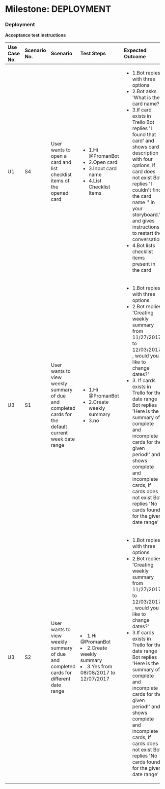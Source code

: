 # Milestone: DEPLOYMENT

### Deployment

**Acceptance test instructions**

| Use Case No.|Scenario No. | Scenario | Test Steps | Expected Outcome |
|:---|:---|:---|:--------------------------------------------------------------------------------|:--------------------------------------------------------------------------------|
| U1 | S4 | User wants to open a card and list checklist items of the opened card | <ul><li>1.Hi @PromanBot </li><li>2.Open card </li><li> 3.Input card name </li><li>4.List Checklist Items </li></ul> | <ul><li>1.Bot repies with three options </li><li>2.Bot asks 'What is the card name?' </li><li>3.If card exists in Trello Bot replies 'I found that card' and shows card description with four options, If card does not exist Bot replies 'I couldn't find the card name '<card name>' in your storyboard.' and gives instructions to restart the conversation </li><li>4.Bot lists checklist items present in the card </li></ul> |
| U3 | S1 | User wants to view weekly summary of due and completed cards for the default current week date range | <ul><li>1.Hi @PromanBot </li><li>2.Create weekly summary </li><li> 3.no </li></ul> | <ul><li>1.Bot repies with three options </li><li>2.Bot replies 'Creating weekly summary from 11/27/2017 to 12/03/2017 , would you like to change dates?' </li><li>3. If cards exists in Trello for the date range Bot replies 'Here is the summary of complete and incomplete cards for the given period!' and shows complete and incomplete cards, If cards does not exist Bot replies 'No cards found for the given date range' </li></ul> |
| U3 | S2 | User wants to view weekly summary of due and completed cards for different date range |<li>1.Hi @PromanBot </li><li>2.Create weekly summary</li><li>3.Yes from 08/08/2017 to 12/07/2017</ul> | <ul><li>1.Bot repies with three options </li><li>2.Bot replies 'Creating weekly summary from 11/27/2017 to 12/03/2017 , would you like to change dates?'</li><li>3.If cards exists in Trello for the date range Bot replies 'Here is the summary of complete and incomplete cards for the given period!' and shows complete and incomplete cards, If cards does not exist Bot replies 'No cards found for the given date range'</li></ul> |
